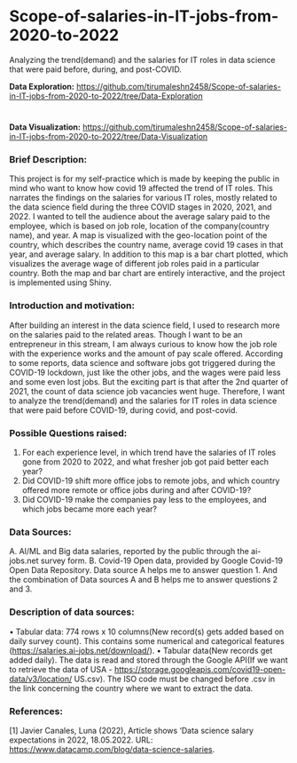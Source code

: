 # Scope-of-salaries-in-IT-jobs-from-2020-to-2022
Analyzing the trend(demand) and the salaries for IT roles in data science that were paid before, during, and post-COVID.

**Data Exploration:** https://github.com/tirumaleshn2458/Scope-of-salaries-in-IT-jobs-from-2020-to-2022/tree/Data-Exploration
#
**Data Visualization:** https://github.com/tirumaleshn2458/Scope-of-salaries-in-IT-jobs-from-2020-to-2022/tree/Data-Visualization

### Brief Description:
This project is for my self-practice which is made by keeping the public in mind who want to know how covid 19 affected the trend of IT roles. This narrates the findings on the salaries for various IT roles, mostly related to the data science field during the three COVID stages in 2020, 2021, and 2022. I wanted to tell the audience about the average salary paid to the employee, which is based on job role, location of the company(country name), and year. A map is visualized with the geo-location point of the country, which describes the country name, average covid 19 cases in that year, and average salary. In addition to this map is a bar chart plotted, which visualizes the average wage of different job roles paid in a particular country. Both the map and bar chart are entirely interactive, and the project is implemented using Shiny.


### Introduction and motivation:
After building an interest in the data science field, I used to research more on the salaries paid to the related areas. Though I want to be an entrepreneur in this stream, I am always curious to know how the job role with the experience works and the amount of pay scale offered. According to some reports, data science and software jobs got triggered during the COVID-19 lockdown, just like the other jobs, and the wages were paid less and some even lost jobs. But the exciting part is that after the 2nd quarter of 2021, the count of data science job vacancies went huge. Therefore, I want to analyze the trend(demand) and the salaries for IT roles in data science that were paid before COVID-19, during covid, and post-covid.

### Possible Questions raised:
1. For each experience level, in which trend have the salaries of IT roles gone from 2020 to 2022, and what fresher job got paid better each year?
2. Did COVID-19 shift more office jobs to remote jobs, and which country offered more remote or office jobs during and after COVID-19?
3. Did COVID-19 make the companies pay less to the employees, and which jobs became more each year?

### Data Sources:
A. AI/ML and Big data salaries, reported by the public through the ai-jobs.net survey form.
B. Covid-19 Open data, provided by Google Covid-19 Open Data Repository.
Data source A helps me to answer question 1. And the combination of Data sources A and B helps me to answer questions 2 and 3.

### Description of data sources:
• Tabular data: 774 rows x 10 columns(New record(s) gets added based on daily survey count). This contains some numerical and categorical features (https://salaries.ai-jobs.net/download/).
• Tabular data(New records get added daily). The data is read and stored through the Google API(If we want to retrieve the data of USA - https://storage.googleapis.com/covid19-open-data/v3/location/ US.csv). The ISO code must be changed before .csv in the link concerning the country where we want to extract the data.

### References:
[1] Javier Canales, Luna (2022), Article shows ‘Data science salary expectations in 2022, 18.05.2022. URL: https://www.datacamp.com/blog/data-science-salaries. 


